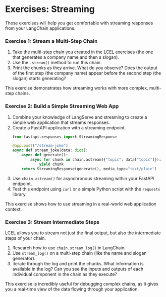 # Exercises: Streaming

These exercises will help you get comfortable with streaming responses from your LangChain applications.

### Exercise 1: Stream a Multi-Step Chain

1.  Take the multi-step chain you created in the LCEL exercises (the one that generates a company name and then a slogan).
2.  Use the `.stream()` method to run this chain.
3.  Print the chunks as they arrive. What do you observe? Does the output of the first step (the company name) appear before the second step (the slogan) starts generating?

This exercise demonstrates how streaming works with more complex, multi-step chains.

### Exercise 2: Build a Simple Streaming Web App

1.  Combine your knowledge of LangServe and streaming to create a simple web application that streams responses.
2.  Create a FastAPI application with a streaming endpoint.
    ```python
    from fastapi.responses import StreamingResponse

    @app.post("/stream-joke")
    async def stream_joke(data: dict):
        async def generate():
            async for chunk in chain.astream({"topic": data["topic"]}):
                yield chunk
        return StreamingResponse(generate(), media_type="text/plain")
    ```
3.  Use `chain.astream()` for asynchronous streaming within your FastAPI endpoint.
4.  Test this endpoint using `curl` or a simple Python script with the `requests` library.

This exercise shows how to use streaming in a real-world web application context.

### Exercise 3: Stream Intermediate Steps

LCEL allows you to stream not just the final output, but also the intermediate steps of your chain.

1.  Research how to use `chain.stream_log()` in LangChain.
2.  Use `stream_log()` on a multi-step chain (like the name and slogan generator).
3.  Iterate through the log and print the chunks. What information is available in the log? Can you see the inputs and outputs of each individual component in the chain as they execute?

This exercise is incredibly useful for debugging complex chains, as it gives you a real-time view of the data flowing through your application.

